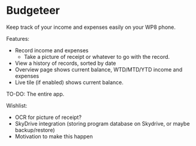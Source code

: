 Budgeteer
=========

Keep track of your income and expenses easily on your WP8 phone.

Features:
* Record income and expenses
  * Take a picture of receipt or whatever to go with the record.
* View a history of records, sorted by date
* Overview page shows current balance, WTD/MTD/YTD income and expenses
* Live tile (if enabled) shows current balance.

TO-DO:
The entire app.

Wishlist:
* OCR for picture of receipt?
* SkyDrive integration (storing program database on Skydrive, or maybe backup/restore)
* Motivation to make this happen
